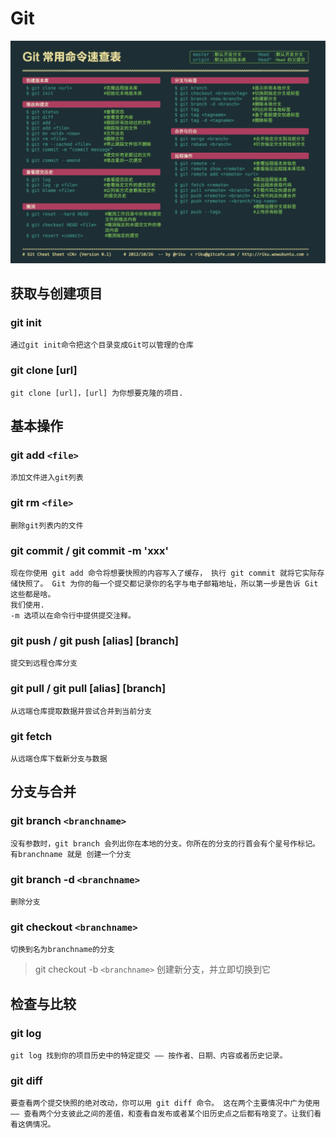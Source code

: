 # Git

![git](./git.png)

## 获取与创建项目

### git init
    通过git init命令把这个目录变成Git可以管理的仓库
### git clone [url]
    git clone [url]，[url] 为你想要克隆的项目.

## 基本操作

### git add  ``<file>``
    添加文件进入git列表

### git rm  ``<file>``
    删除git列表内的文件

### git commit / git commit -m 'xxx'
    现在你使用 git add 命令将想要快照的内容写入了缓存， 执行 git commit 就将它实际存储快照了。 Git 为你的每一个提交都记录你的名字与电子邮箱地址，所以第一步是告诉 Git 这些都是啥。
    我们使用.
    -m 选项以在命令行中提供提交注释。

### git push / git push [alias] [branch]
    提交到远程仓库分支

### git pull / git pull [alias] [branch]
    从远端仓库提取数据并尝试合并到当前分支

### git fetch
    从远端仓库下载新分支与数据

## 分支与合并

### git branch ``<branchname>``
    没有参数时，git branch 会列出你在本地的分支。你所在的分支的行首会有个星号作标记。
    有branchname 就是 创建一个分支

### git branch -d ``<branchname>``
    删除分支

### git checkout ``<branchname>``
    切换到名为branchname的分支
>git checkout -b ``<branchname>`` 创建新分支，并立即切换到它

## 检查与比较

### git log
    git log 找到你的项目历史中的特定提交 —— 按作者、日期、内容或者历史记录。

### git diff
    要查看两个提交快照的绝对改动，你可以用 git diff 命令。 这在两个主要情况中广为使用 —— 查看两个分支彼此之间的差值，和查看自发布或者某个旧历史点之后都有啥变了。让我们看看这俩情况。
